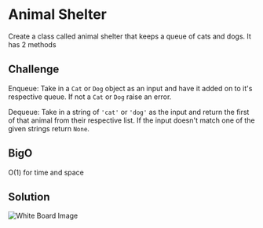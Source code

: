 # Animal Shelter
Create a class called animal shelter that keeps a queue of cats and dogs. It has 2 methods

## Challenge
Enqueue: Take in a `Cat` or `Dog` object as an input and have it added on to it's respective queue. If not a `Cat` or `Dog` raise an error.

Dequeue: Take in a string of `'cat'` or `'dog'` as the input and return the first of that animal from their respective list. If the input doesn't match one of the given strings return `None`.

## BigO
O(1) for time and space

## Solution
![White Board Image](./asset/fifo-animal-shelter.png)